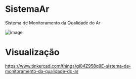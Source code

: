# SistemaAr
Sistema de Monitoramento da Qualidade do Ar

![image](https://github.com/user-attachments/assets/f4cec5da-83f3-41c1-bebc-9b7f4414fd4c)

# Visualização
https://www.tinkercad.com/things/gl04Z958q9E-sistema-de-monitoramento-da-qualidade-do-ar
